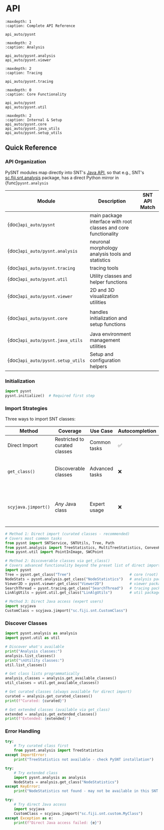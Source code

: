 # <i class="fa-solid fa-code"></i>&hairsp;API

```{toctree}
:maxdepth: 1
:caption: Complete API Reference

api_auto/pysnt
```

```{toctree}
:maxdepth: 2
:caption: Analysis

api_auto/pysnt.analysis
api_auto/pysnt.viewer
```

```{toctree}
:maxdepth: 2
:caption: Tracing

api_auto/pysnt.tracing
```

```{toctree}
:maxdepth: 0
:caption: Core Functionality

api_auto/pysnt
api_auto/pysnt.util
```

```{toctree}
:maxdepth: 2
:caption: Internal & Setup
api_auto/pysnt.core
api_auto/pysnt.java_utils
api_auto/pysnt.setup_utils
```

## Quick Reference

### API Organization
PySNT modules map directly into SNT's [Java API](https://javadoc.scijava.org/SNT/index.html), so that e.g., SNT's [sc.fiji.snt.analysis](https://javadoc.scijava.org/SNT/index.html?sc/fiji/snt/analysis/package-summary.html) package,
has a direct Python mirror in {func}`pysnt.analysis`

| Module                            | Description                                                     | SNT API Match                                                                                                             |
|-----------------------------------|-----------------------------------------------------------------|---------------------------------------------------------------------------------------------------------------------------|
| {doc}`api_auto/pysnt`             | main package interface with root classes and core functionality | [<i class="fa-brands fa-java"></i>](https://javadoc.scijava.org/SNT/index.html?sc/fiji/snt/package-summary.html)          |
| {doc}`api_auto/pysnt.analysis`    | neuronal morphology analysis tools and statistics               | [<i class="fa-brands fa-java"></i>](https://javadoc.scijava.org/SNT/index.html?sc/fiji/snt/analysis/package-summary.html) |
| {doc}`api_auto/pysnt.tracing`     | tracing tools                                                   | [<i class="fa-brands fa-java"></i>](https://javadoc.scijava.org/SNT/index.html?sc/fiji/snt/tracing/package-summary.html)  |
| {doc}`api_auto/pysnt.util`        | Utility classes and helper functions                            | [<i class="fa-brands fa-java"></i>](https://javadoc.scijava.org/SNT/index.html?sc/fiji/snt/util/package-summary.html)     |
| {doc}`api_auto/pysnt.viewer`      | 2D and 3D visualization utilities                               | [<i class="fa-brands fa-java"></i>](https://javadoc.scijava.org/SNT/index.html?sc/fiji/snt/viewer/package-summary.html)   |
|                                   |                                                                 |
| {doc}`api_auto/pysnt.core`        | handles initialization and setup functions                      |                                                                                                                           |
|                                   |                                                                 |
| {doc}`api_auto/pysnt.java_utils`  | Java environment management utilities                           |                                                                                                                           |
| {doc}`api_auto/pysnt.setup_utils` | Setup and configuration helpers                                 |                                                                                                                           |

### Initialization

```python
import pysnt
pysnt.initialize()  # Required first step
```

### Import Strategies
Three ways to import SNT classes:

| Method              | Coverage                      | Use Case       | Autocompletion | Comments                                                   |
|---------------------|-------------------------------|----------------|----------------|------------------------------------------------------------|
| Direct Import       | Restricted to curated classes | Common tasks   | ✅              | Fast, convenient                                           |
| `get_class()`       | Discoverable classes          | Advanced tasks | ❌              | Slower on first access, then cached                        |
| `scyjava.jimport()` | _Any_ Java class              | Expert usage   | ❌              | Fast. May require a priori knowledge of SNT's architecture |

```python
# Method 1: Direct import (curated classes - recommended)
# Covers most common tasks
from pysnt import SNTService, SNTUtils, Tree, Path
from pysnt.analysis import TreeStatistics, MultiTreeStatistics, ConvexHull3D
from pysnt.util import PointInImage, SWCPoint

# Method 2: Discoverable classes via get_class()
# Covers advanced functionality beyond the preset list of direct imports
import pysnt
Tree = pysnt.get_class("Tree")                           # core (root) package
NodeStats = pysnt.analysis.get_class("NodeStatistics")   # analysis package
Viewer2D = pysnt.viewer.get_class("Viewer2D")            # viewer package
SearchThread = pysnt.tracing.get_class("SearchThread")   # tracing package
LinAlgUtils = pysnt.util.get_class("LinAlgUtils")        # util package

# Method 3: Direct Java access (expert users)
import scyjava
CustomClass = scyjava.jimport("sc.fiji.snt.CustomClass")
```

### Discover Classes

```python
import pysnt.analysis as analysis
import pysnt.util as util

# Discover what's available
print("Analysis classes:")
analysis.list_classes()
print("\nUtility classes:")
util.list_classes()

# Get class lists programmatically
analysis_classes = analysis.get_available_classes()
util_classes = util.get_available_classes()

# Get curated classes (always available for direct import)
curated = analysis.get_curated_classes()
print(f"Curated: {curated}")

# Get extended classes (available via get_class)
extended = analysis.get_extended_classes()
print(f"Extended: {extended}")
```

### Error Handling

```python
try:
    # Try curated class first
    from pysnt.analysis import TreeStatistics
except ImportError:
    print("TreeStatistics not available - check PySNT installation")

try:
    # Try extended class
    import pysnt.analysis as analysis
    NodeStats = analysis.get_class("NodeStatistics")
except KeyError:
    print("NodeStatistics not found - may not be available in this SNT version")

try:
    # Try direct Java access
    import scyjava
    CustomClass = scyjava.jimport("sc.fiji.snt.custom.MyClass")
except Exception as e:
    print(f"Direct Java access failed: {e}")
```